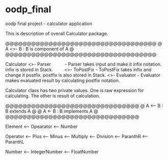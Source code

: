 # oodp_final
oodp final project - calculator application

This is description of overall Calculator package.

@@@@@@@@@@@@@@@@@@@@@@@@@@@@@@@@@@@
@  A <>- B : B is component of A  @
@@@@@@@@@@@@@@@@@@@@@@@@@@@@@@@@@@@

Calculator <>- Parser            - Parser takes input and make it infix notation. infix is stored in Stack. 
           <>- ToPostFix         - ToPostFix takes infix and change it postfix. postfix is also stored in Stack.
           <>- Evaluator         - Evaluator makes evaluated result by calculating postfix notation.

Calculator class has two private values. One is raw expression for calculating. The other is result of calculation.
 
@@@@@@@@@@@@@@@@@@@@@@@@@@@@@@@
@    A <-- B : B extends A    @
@   A <- B : B implements A   @
@@@@@@@@@@@@@@@@@@@@@@@@@@@@@@@

 Element <-- Opearator
         <-- Number
 
 Operator <-- Plus
          <-- Minus
          <-- Multiply
          <-- Division
          <-- ParanthR
          <-- ParanthL
 
 Number <-- IntegerNumber
        <-- FloatNumber

